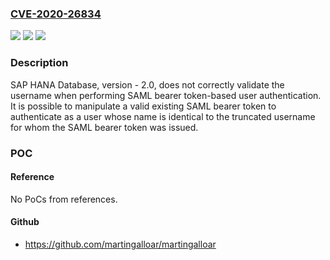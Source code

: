 ### [CVE-2020-26834](https://cve.mitre.org/cgi-bin/cvename.cgi?name=CVE-2020-26834)
![](https://img.shields.io/static/v1?label=Product&message=SAP%20HANA%20Database&color=blue)
![](https://img.shields.io/static/v1?label=Version&message=%3C2.0%20&color=brighgreen)
![](https://img.shields.io/static/v1?label=Vulnerability&message=Improper%20Authentication&color=brighgreen)

### Description

SAP HANA Database, version - 2.0, does not correctly validate the username when performing SAML bearer token-based user authentication. It is possible to manipulate a valid existing SAML bearer token to authenticate as a user whose name is identical to the truncated username for whom the SAML bearer token was issued.

### POC

#### Reference
No PoCs from references.

#### Github
- https://github.com/martingalloar/martingalloar

